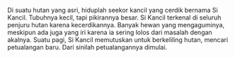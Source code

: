 Di suatu hutan yang asri, hiduplah seekor kancil yang cerdik bernama Si Kancil. Tubuhnya kecil, tapi pikirannya besar. Si Kancil terkenal di seluruh penjuru hutan karena kecerdikannya. Banyak hewan yang mengaguminya, meskipun ada juga yang iri karena ia sering lolos dari masalah dengan akalnya. Suatu pagi, Si Kancil memutuskan untuk berkeliling hutan, mencari petualangan baru. Dari sinilah petualangannya dimulai.
